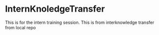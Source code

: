 # InternKnoledgeTransfer
This is for the intern training session.
This is from interknowledge transfer from local repo